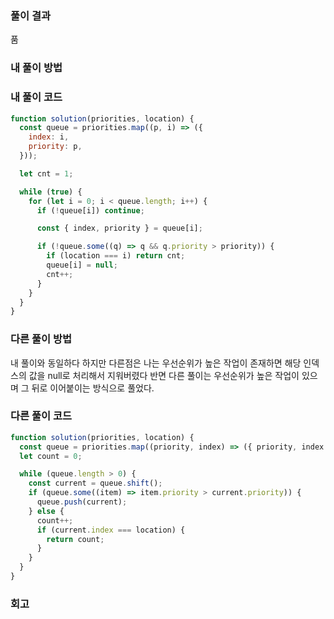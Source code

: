 ### 풀이 결과

품

### 내 풀이 방법

### 내 풀이 코드

```js
function solution(priorities, location) {
  const queue = priorities.map((p, i) => ({
    index: i,
    priority: p,
  }));

  let cnt = 1;

  while (true) {
    for (let i = 0; i < queue.length; i++) {
      if (!queue[i]) continue;

      const { index, priority } = queue[i];

      if (!queue.some((q) => q && q.priority > priority)) {
        if (location === i) return cnt;
        queue[i] = null;
        cnt++;
      }
    }
  }
}
```

### 다른 풀이 방법

내 풀이와 동일하다 하지만 다른점은
나는 우선순위가 높은 작업이 존재하면 해당 인덱스의 값을 null로 처리해서 지워버렸다
반면 다른 풀이는 우선순위가 높은 작업이 있으며 그 뒤로 이어붙이는 방식으로 풀었다.

### 다른 풀이 코드

```js
function solution(priorities, location) {
  const queue = priorities.map((priority, index) => ({ priority, index }));
  let count = 0;

  while (queue.length > 0) {
    const current = queue.shift();
    if (queue.some((item) => item.priority > current.priority)) {
      queue.push(current);
    } else {
      count++;
      if (current.index === location) {
        return count;
      }
    }
  }
}
```

### 회고
